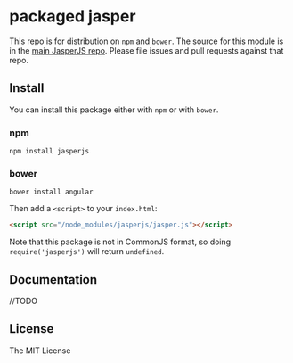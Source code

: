 # packaged jasper

This repo is for distribution on `npm` and `bower`. The source for this module is in the
[main JasperJS repo](https://github.com/jasperjs/jasper).
Please file issues and pull requests against that repo.

## Install

You can install this package either with `npm` or with `bower`.

### npm

```shell
npm install jasperjs
```

### bower

```shell
bower install angular
```

Then add a `<script>` to your `index.html`:

```html
<script src="/node_modules/jasperjs/jasper.js"></script>
```

Note that this package is not in CommonJS format, so doing `require('jasperjs')` will return `undefined`.

## Documentation

//TODO

## License

The MIT License